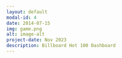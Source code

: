 ```yaml
---
layout: default
modal-id: 4
date: 2014-07-15
img: game.png
alt: image-alt
project-date: Nov 2023
description: Billboard Hot 100 Dashboard
---
```

